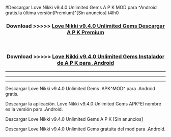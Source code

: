 #Descargar Love Nikki v9.4.0 Unlimited Gems  A P K MOD para ^Android gratis.la última versión[Premium]^[Sin anuncios] t4lh0



<div align="center">
<h3>Download >>>>> <a href="https://es-web.web.app/?es= Love Nikki v9.4.0 Unlimited Gems ">Love Nikki v9.4.0 Unlimited Gems  Descargar A P K Premium</a></h3><br>

<h3>Download >>>>> <a href="https://es-web.web.app/?es= Love Nikki v9.4.0 Unlimited Gems ">Love Nikki v9.4.0 Unlimited Gems  Instalador de A P K para .Android</a></h3>
</div>


----------------------------------------------------------

----------------------------------------------------------

----------------------------------------------------------

Descargar Love Nikki v9.4.0 Unlimited Gems  .APK^MOD^ para .Android gratis.

Descargar la aplicación. Love Nikki v9.4.0 Unlimited Gems  APK^El nombre es la versión para .Android.

Descargar Love Nikki v9.4.0 Unlimited Gems  A P K [Sin anuncios]

Descargar Love Nikki v9.4.0 Unlimited Gems  gratuita del mod para .Android.